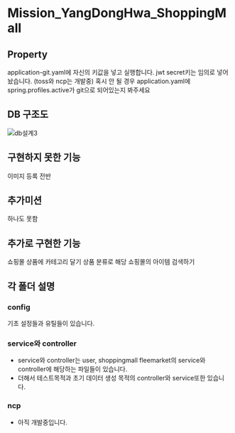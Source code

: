 ﻿# Mission_YangDongHwa_ShoppingMall
## Property
application-git.yaml에 자신의 키값을 넣고 실행합니다. jwt secret키는 임의로 넣어놨습니다. (toss와 ncp는 개발중)
혹시 안 될 경우 application.yaml에 spring.profiles.active가 git으로 되어있는지 봐주세요

## DB 구조도
 ![db설계3](https://github.com/ydh511/Mission_YangDongHwa_ShoppingMall/assets/70869505/d57588f7-b509-4b39-9765-14afebe9b0b5)

## 구현하지 못한 기능
이미지 등록 전반

## 추가미션
하나도 못함

## 추가로 구현한 기능
쇼핑몰 상품에 카테고리 달기
상품 분류로 해당 쇼핑몰의 아이템 검색하기

## 각 폴더 설명
### config
기초 설정들과 유틸들이 있습니다.

### service와 controller
- service와 controller는 user, shoppingmall fleemarket의 service와 controller에 해당하는 파일들이 있습니다.
- 더해서 테스트목적과 초기 데이터 생성 목적의 controller와 service또한 있습니다.

### ncp
- 아직 개발중입니다.


